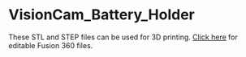 # VisionCam_Battery_Holder

These STL and STEP files can be used for 3D printing. [Click here](http://a360.co/2hbxDhy) for editable Fusion 360 files.
